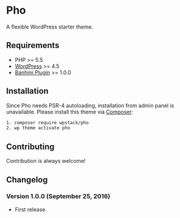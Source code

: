 # Pho
A flexible WordPress starter theme.

## Requirements
- PHP >= 5.5
- [WordPress](https://wordpress.org) >= 4.5
- [Banhmi Plugin](https://github.com/wpstack/banhmi) >= 1.0.0

## Installation
Since Pho needs PSR-4 autoloading, installation from admin panel is unavailable. Please install this theme via [Composer](https://getcomposer.org):

```bash
1. composer require wpstack/pho
2. wp theme activate pho
```

## Contributing
Contribution is always welcome!

## Changelog

### Version 1.0.0 (September 25, 2016)
- First release.
